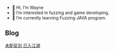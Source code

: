 - 👋 Hi, I’m Wayne
- 👀 I’m interested in fuzzing and game developing.
- 🌱 I’m currently learning Fuzzing JAVA program.

<!---
WayneDevMaze/WayneDevMaze is a ✨ special ✨ repository because its `README.md` (this file) appears on your GitHub profile.
You can click the Preview link to take a look at your changes.
--->

## Blog
[未配妥剑 已入江湖](https://www.cnblogs.com/wayne-tao/)
